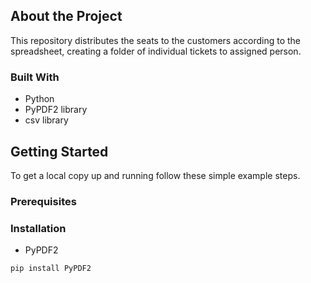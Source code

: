 ## About the Project

This repository distributes the seats to the customers according to the spreadsheet, creating a folder of individual tickets to assigned person.

### Built With

- Python
- PyPDF2 library
- csv library

## Getting Started

To get a local copy up and running follow these simple example steps.

### Prerequisites

### Installation

- PyPDF2

```sh
pip install PyPDF2
```

